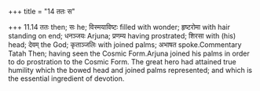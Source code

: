 +++
title = "14 ततः स"

+++
11.14 ततः then; सः he; विस्मयाविष्टः filled with wonder; हृष्टरोमा with
hair standing on end; धनञ्जयः Arjuna; प्रणम्य having prostrated; शिरसा
with (his) head; देवम् the God; कृताञ्जलिः with joined palms; अभाषत
spoke.Commentary Tatah Then; having seen the Cosmic Form.Arjuna joined
his palms in order to do prostration to the Cosmic Form. The great hero
had attained true humility which the bowed head and joined palms
represented; and which is the essential ingredient of devotion.
